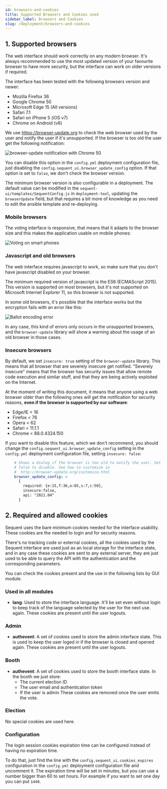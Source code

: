 ```yaml
---
id: browsers-and-cookies
title: Supported Browsers and Cookies used
sidebar_label: Browsers and Cookies
slug: /deployment/browsers-and-cookies
---
```


## 1. Supported browsers

The web interface should work correctly on any modern browser. It's
always recommended to use the most updated version of your favourite browser to
have more security, but the interface can work on older versions if required.

The interface has been tested with the following browsers version and newer:

 * Mozilla Firefox 36
 * Google Chrome 50
 * Microsoft Edge 15 (All versions)
 * Safari 7.1
 * Safari on iPhone 5 (iOS v7)
 * Chrome on Android (v6)

We use https://browser-update.org to check the web browser used by the user
and notify the user if it's unsupported. If the browser is too old the user 
get the following notification:

![browser-update notification with Chrome 50](/img/old-browser-error2.png "browser-update notification")

You can disable this option in the `config.yml` deployment configuration file, 
just disabling the `config.sequent_ui.browser_update_config` option. If that 
option is set to `false`, we don't check the browser version.

The minimum browser version is also configurable in a deployment. The default
value can be modified in the `sequent-ui/templates/SequentConfig.js` in 
`deployment-tool`, updating the `browserUpdate` field, but that requires a bit 
more of knowledge as you need to edit the ansible template and re-deploying.

### Mobile browsers

The voting interface is responsive, that means that it adapts to the browser
size and this makes the application usable on mobile phones:

![Voting on smart phones](/img/mobile.png "Voting on smart phones")

### Javascript and old browsers

The web interface requires javascript to work, so make sure that you don't have
javascript disabled on your browser.

The minimum required version of javascript is the ES6 (ECMAScript 2015). This
version is supported on most browsers, but it's not supported on Microsoft
Internet Explorer 11, so this browser is not supported.

In some old browsers, it's possible that the interface works but the encryption
fails with an error like this:

![Ballot encoding error](/img/old-browser-error1.png "Ballot encoding error")

In any case, this kind of errors only occurs in the unsupported browsers, and
the `browser-update` library will show a warning about the usage of an old
browser in those cases.

### Insecure browsers

By default, we set `insecure: true` setting of the `browser-update` library. 
This means that all browser that are severely insecure get notified. "Severely
insecure" means that the browser has security issues that allow remote code 
execution and similar stuff, and that they are being actively exploited on 
the Internet.

At the moment of writing this document, it means that anyone using a web browser
older than the following ones will get the notification for security reasons, 
**even if the browser is supported by our software**:

 - Edge/IE < 16
 - Firefox < 76
 - Opera < 62
 - Safari < 11.1.1
 - Chrome < 88.0.4324.150

If you want to disable this feature, which we don't recommend, you should change
the `config.sequent_ui.browser_update_config` setting in the `config.yml` 
deployment configuration file, setting `insecure: false`:

```yaml title="config.yml fragment" {7}
    # Shows a dialog if the browser is too old to notify the user. Set this to
    # false to disable. See how to customize in
    #  http://browser-update.org/customize.html
    browser_update_config: >
      {
        required: {e:15,f:36,o:65,s:7,c:50},
        insecure:false,
        api: "2021.04"
      }
```

## 2. Required and allowed cookies

Sequent uses the bare minimum cookies needed for the interface usability. These
cookies are the needed to login and for security reasons.

There's no tracking code or external cookies, all the cookies used by the
Sequent interface are used just as an local storage for the interface state, and
in any case these cookies are sent to any external server, they are just used
to be able to query the API with the authentication and the corresponding
parameters.

You can check the cookies present and the use in the following lists by GUI
module.

### Used in all modules

 * **lang**: Used to store the interface language. It'll be set even without
   login to keep track of the language selected by the user for the next use.
   again. These cookies are present until the user logouts.

### Admin

 * **authevent**: A set of cookies used to store the admin interface state.
   This is used to keep the user loged in if the browser is closed and opened
   again. These cookies are present until the user logouts.

### Booth

 * **authevent**: A set of cookies used to store the booth interface state.
   In the booth we just store:
    * The current election ID
    * The user email and authentication token
    * If the user is admin
   These cookies are removed once the user emits the vote.

### Election

No special cookies are used here.

### Configuration

The login session cookies expiration time can be configured instead of having 
no expiration time.

To do that, just find the line with the `config.sequent_ui.cookies_expires` 
configuration in the `config.yml` deployment configuration file and uncomment 
it. The expiration time  will be set in minutes, but you can use a number 
bigger than 60 to set hours. For example if you want to set one day you can 
put `1440`.
